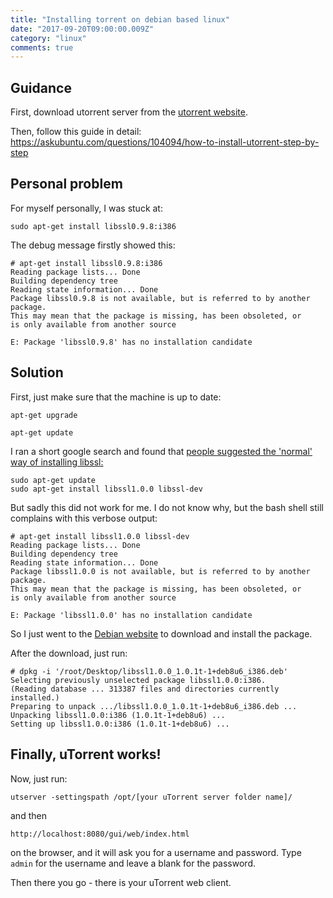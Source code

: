```yaml
---
title: "Installing torrent on debian based linux"
date: "2017-09-20T09:00:00.009Z"
category: "linux"
comments: true
---
```

## Guidance
First, download utorrent server from the [utorrent website](http://www.utorrent.com/downloads/linux).

Then, follow this guide in detail:
https://askubuntu.com/questions/104094/how-to-install-utorrent-step-by-step

## Personal problem
For myself personally, I was stuck at:
```
sudo apt-get install libssl0.9.8:i386
```

The debug message firstly showed this:
```
# apt-get install libssl0.9.8:i386
Reading package lists... Done
Building dependency tree       
Reading state information... Done
Package libssl0.9.8 is not available, but is referred to by another package.
This may mean that the package is missing, has been obsoleted, or
is only available from another source

E: Package 'libssl0.9.8' has no installation candidate
```

## Solution
First, just make sure that the machine is up to date:
```
apt-get upgrade
```
```
apt-get update
```

I ran a short google search and found that [people suggested the 'normal' way of installing libssl:](https://askubuntu.com/questions/339364/libssl-so-10-cannot-open-shared-object-file-no-such-file-or-directory)
```
sudo apt-get update
sudo apt-get install libssl1.0.0 libssl-dev
```

But sadly this did not work for me. I do not know why, but the bash shell still complains with this verbose output:
```
# apt-get install libssl1.0.0 libssl-dev
Reading package lists... Done
Building dependency tree       
Reading state information... Done
Package libssl1.0.0 is not available, but is referred to by another package.
This may mean that the package is missing, has been obsoleted, or
is only available from another source

E: Package 'libssl1.0.0' has no installation candidate
```

So I just went to the [Debian website](https://packages.debian.org/jessie/i386/libssl1.0.0/download) to download and install the package.

After the download, just run:
```
# dpkg -i '/root/Desktop/libssl1.0.0_1.0.1t-1+deb8u6_i386.deb' 
Selecting previously unselected package libssl1.0.0:i386.
(Reading database ... 313387 files and directories currently installed.)
Preparing to unpack .../libssl1.0.0_1.0.1t-1+deb8u6_i386.deb ...
Unpacking libssl1.0.0:i386 (1.0.1t-1+deb8u6) ...
Setting up libssl1.0.0:i386 (1.0.1t-1+deb8u6) ...
```

## Finally, uTorrent works!
Now, just run: 
```
utserver -settingspath /opt/[your uTorrent server folder name]/
```
and then
```
http://localhost:8080/gui/web/index.html
```
on the browser, and it will ask you for a username and password. Type `admin` for the username and leave a blank for the password.

Then there you go - there is your uTorrent web client.
